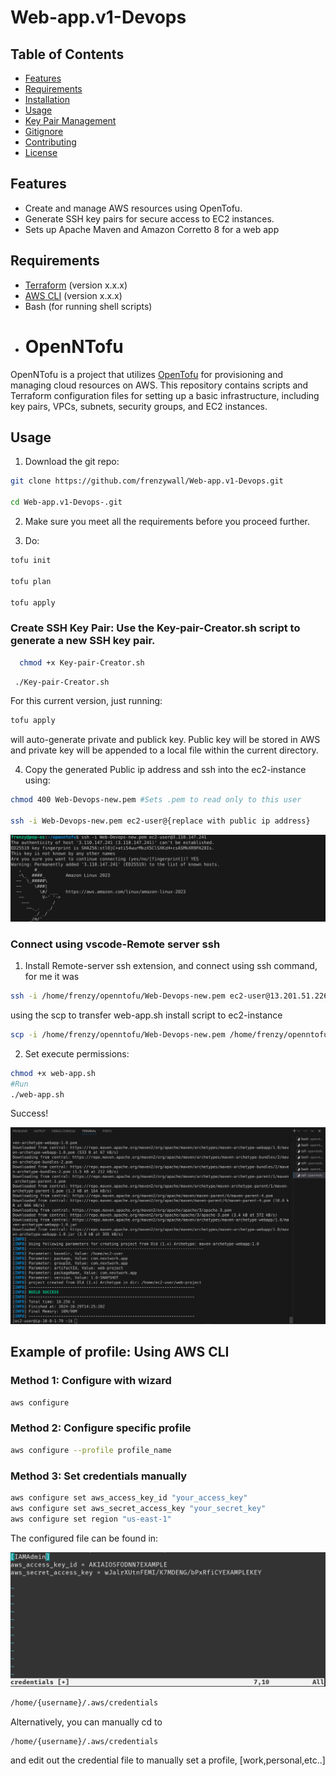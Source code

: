 # Web-app.v1-Devops

## Table of Contents

- [Features](#features)
- [Requirements](#requirements)
- [Installation](#installation)
- [Usage](#usage)
- [Key Pair Management](#key-pair-management)
- [Gitignore](#gitignore)
- [Contributing](#contributing)
- [License](#license)

## Features

- Create and manage AWS resources using OpenTofu.
- Generate SSH key pairs for secure access to EC2 instances.
- Sets up Apache Maven and Amazon Corretto 8 for a web app

## Requirements

- [Terraform](https://www.terraform.io/downloads.html) (version x.x.x)
- [AWS CLI](https://aws.amazon.com/cli/) (version x.x.x)
- Bash (for running shell scripts)
- # OpenNTofu

OpenNTofu is a project that utilizes [OpenTofu](https://opentofu.org/) for provisioning and managing cloud resources on AWS. This repository contains scripts and Terraform configuration files for setting up a basic infrastructure, including key pairs, VPCs, subnets, security groups, and EC2 instances.

## Usage
1. Download the git repo: 
```sh 
git clone https://github.com/frenzywall/Web-app.v1-Devops.git 

cd Web-app.v1-Devops-.git
```
2. Make sure you meet all the requirements before you proceed further.

3. Do:
```sh
tofu init

tofu plan

tofu apply
```

### Create SSH Key Pair: Use the Key-pair-Creator.sh script to generate a new SSH key pair.
```sh
  chmod +x Key-pair-Creator.sh
```
```sh
 ./Key-pair-Creator.sh
```
For this current version, just running:
```sh
tofu apply
``` 
will auto-generate private and publick key. Public key will be stored in AWS and private key will be appended to a local file within the current directory.

4. Copy the generated Public ip address and ssh into the ec2-instance using:

```sh
chmod 400 Web-Devops-new.pem #Sets .pem to read only to this user

ssh -i Web-Devops-new.pem ec2-user@{replace with public ip address}
```
![alt text](Misc/2.png)

### Connect using vscode-Remote server ssh
1. Install Remote-server ssh extension, and connect using ssh command, for me it was 
```sh
ssh -i /home/frenzy/openntofu/Web-Devops-new.pem ec2-user@13.201.51.226 #Replace with your IP address
```
using the scp to transfer web-app.sh install script to ec2-instance
```sh
scp -i /home/frenzy/openntofu/Web-Devops-new.pem /home/frenzy/openntofu/web-app.sh ec2-user@13.201.51.226:/home/ec2-user/
```
2. Set execute permissions: 
```sh
chmod +x web-app.sh
#Run
./web-app.sh
```
Success!

![alt text](Misc/3.png)

## Example of profile: Using AWS CLI

### Method 1: Configure with wizard
```sh
aws configure
```
### Method 2: Configure specific profile

```sh
aws configure --profile profile_name
```
### Method 3: Set credentials manually

```sh
aws configure set aws_access_key_id "your_access_key"
aws configure set aws_secret_access_key "your_secret_key"
aws configure set region "us-east-1"
```
The configured file can be found in:

![alt text](Misc/1.png)

```sh
/home/{username}/.aws/credentials
```
Alternatively, you can manually cd to 
```sh
/home/{username}/.aws/credentials
``` 
and edit out the credential file to manually set a profile, [work,personal,etc..]


